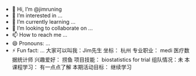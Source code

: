 - 👋 Hi, I’m @jimruning
- 👀 I’m interested in ...
- 🌱 I’m currently learning ...
- 💞️ I’m looking to collaborate on ...
- 📫 How to reach me ...
- 😄 Pronouns: ...
- ⚡ Fun fact: ...
大家可以叫我：Jim先生
坐标：  杭州
专业职业：  medi 医疗数据统计师
兴趣爱好：  捞鱼
项目技能：  biostatistics  for trial
组队情况：未
本课程学习： 有一点点了解
本期活动目标： 继续学习 
<!---
jimruning/jimruning is a ✨ special ✨ repository because its `README.md` (this file) appears on your GitHub profile.
You can click the Preview link to take a look at your changes.
--->
